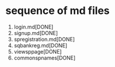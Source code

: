 # sequence of md files
1. login.md[DONE]
2. signup.md[DONE]
3. spregistration.md[DONE]
4. sqbankreg.md[DONE]
5. viewsppage[DONE]
6. commonspnames[DONE]
<!-- 7. list.md
8. spcontinfo. -->





